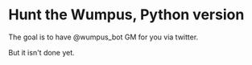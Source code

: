 # Hunt the Wumpus, Python version

The goal is to have @wumpus_bot GM for you via twitter.

But it isn't done yet.